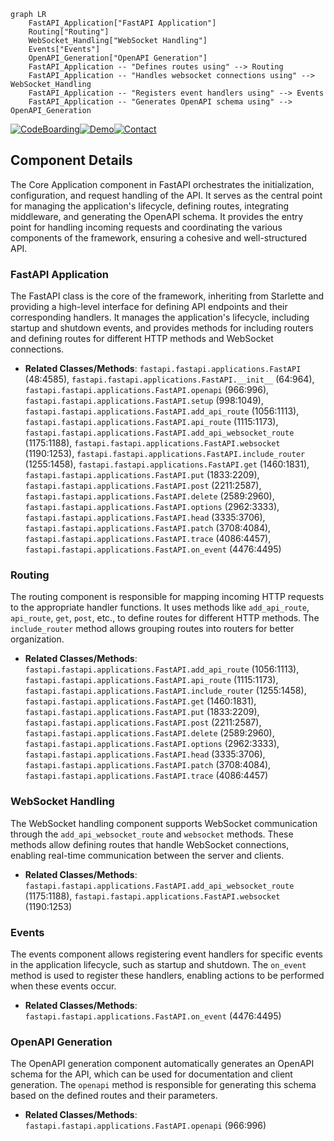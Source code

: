 ```mermaid
graph LR
    FastAPI_Application["FastAPI Application"]
    Routing["Routing"]
    WebSocket_Handling["WebSocket Handling"]
    Events["Events"]
    OpenAPI_Generation["OpenAPI Generation"]
    FastAPI_Application -- "Defines routes using" --> Routing
    FastAPI_Application -- "Handles websocket connections using" --> WebSocket_Handling
    FastAPI_Application -- "Registers event handlers using" --> Events
    FastAPI_Application -- "Generates OpenAPI schema using" --> OpenAPI_Generation
```
[![CodeBoarding](https://img.shields.io/badge/Generated%20by-CodeBoarding-9cf?style=flat-square)](https://github.com/CodeBoarding/GeneratedOnBoardings)[![Demo](https://img.shields.io/badge/Try%20our-Demo-blue?style=flat-square)](https://www.codeboarding.org/demo)[![Contact](https://img.shields.io/badge/Contact%20us%20-%20codeboarding@gmail.com-lightgrey?style=flat-square)](mailto:codeboarding@gmail.com)

## Component Details

The Core Application component in FastAPI orchestrates the initialization, configuration, and request handling of the API. It serves as the central point for managing the application's lifecycle, defining routes, integrating middleware, and generating the OpenAPI schema. It provides the entry point for handling incoming requests and coordinating the various components of the framework, ensuring a cohesive and well-structured API.

### FastAPI Application
The FastAPI class is the core of the framework, inheriting from Starlette and providing a high-level interface for defining API endpoints and their corresponding handlers. It manages the application's lifecycle, including startup and shutdown events, and provides methods for including routers and defining routes for different HTTP methods and WebSocket connections.
- **Related Classes/Methods**: `fastapi.fastapi.applications.FastAPI` (48:4585), `fastapi.fastapi.applications.FastAPI.__init__` (64:964), `fastapi.fastapi.applications.FastAPI.openapi` (966:996), `fastapi.fastapi.applications.FastAPI.setup` (998:1049), `fastapi.fastapi.applications.FastAPI.add_api_route` (1056:1113), `fastapi.fastapi.applications.FastAPI.api_route` (1115:1173), `fastapi.fastapi.applications.FastAPI.add_api_websocket_route` (1175:1188), `fastapi.fastapi.applications.FastAPI.websocket` (1190:1253), `fastapi.fastapi.applications.FastAPI.include_router` (1255:1458), `fastapi.fastapi.applications.FastAPI.get` (1460:1831), `fastapi.fastapi.applications.FastAPI.put` (1833:2209), `fastapi.fastapi.applications.FastAPI.post` (2211:2587), `fastapi.fastapi.applications.FastAPI.delete` (2589:2960), `fastapi.fastapi.applications.FastAPI.options` (2962:3333), `fastapi.fastapi.applications.FastAPI.head` (3335:3706), `fastapi.fastapi.applications.FastAPI.patch` (3708:4084), `fastapi.fastapi.applications.FastAPI.trace` (4086:4457), `fastapi.fastapi.applications.FastAPI.on_event` (4476:4495)

### Routing
The routing component is responsible for mapping incoming HTTP requests to the appropriate handler functions. It uses methods like `add_api_route`, `api_route`, `get`, `post`, etc., to define routes for different HTTP methods. The `include_router` method allows grouping routes into routers for better organization.
- **Related Classes/Methods**: `fastapi.fastapi.applications.FastAPI.add_api_route` (1056:1113), `fastapi.fastapi.applications.FastAPI.api_route` (1115:1173), `fastapi.fastapi.applications.FastAPI.include_router` (1255:1458), `fastapi.fastapi.applications.FastAPI.get` (1460:1831), `fastapi.fastapi.applications.FastAPI.put` (1833:2209), `fastapi.fastapi.applications.FastAPI.post` (2211:2587), `fastapi.fastapi.applications.FastAPI.delete` (2589:2960), `fastapi.fastapi.applications.FastAPI.options` (2962:3333), `fastapi.fastapi.applications.FastAPI.head` (3335:3706), `fastapi.fastapi.applications.FastAPI.patch` (3708:4084), `fastapi.fastapi.applications.FastAPI.trace` (4086:4457)

### WebSocket Handling
The WebSocket handling component supports WebSocket communication through the `add_api_websocket_route` and `websocket` methods. These methods allow defining routes that handle WebSocket connections, enabling real-time communication between the server and clients.
- **Related Classes/Methods**: `fastapi.fastapi.applications.FastAPI.add_api_websocket_route` (1175:1188), `fastapi.fastapi.applications.FastAPI.websocket` (1190:1253)

### Events
The events component allows registering event handlers for specific events in the application lifecycle, such as startup and shutdown. The `on_event` method is used to register these handlers, enabling actions to be performed when these events occur.
- **Related Classes/Methods**: `fastapi.fastapi.applications.FastAPI.on_event` (4476:4495)

### OpenAPI Generation
The OpenAPI generation component automatically generates an OpenAPI schema for the API, which can be used for documentation and client generation. The `openapi` method is responsible for generating this schema based on the defined routes and their parameters.
- **Related Classes/Methods**: `fastapi.fastapi.applications.FastAPI.openapi` (966:996)